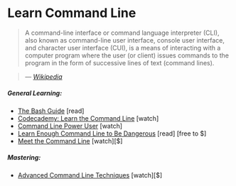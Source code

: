 # Learn Command Line

> A command-line interface or command language interpreter (CLI), also known as command-line user interface, console user interface, and character user interface (CUI), is a means of interacting with a computer program where the user (or client) issues commands to the program in the form of successive lines of text (command lines).

><cite>&#8212; [Wikipedia](https://en.wikipedia.org/wiki/Command-line_interface)</cite>

##### General Learning:

* [The Bash Guide](http://guide.bash.academy/) [read]
* [Codecademy: Learn the Command Line](https://www.codecademy.com/courses/learn-the-command-line) [watch]
* [Command Line Power User](http://commandlinepoweruser.com/) [watch]
* [Learn Enough Command Line to Be Dangerous](http://www.learnenough.com/command-line-tutorial) [read] [free to $]
* [Meet the Command Line](http://www.pluralsight.com/courses/meet-command-line) [watch][$]

##### Mastering:

* [Advanced Command Line Techniques](https://code.tutsplus.com/courses/advanced-command-line-techniques) [watch][$]





















 






